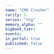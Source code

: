 ```yaml
---
name: "CMO Crusher"
rarity: 2
series: "tng"
memory_alpha: ""
bigbook_tier:
events:
in_portal: true
published: false
---
```

